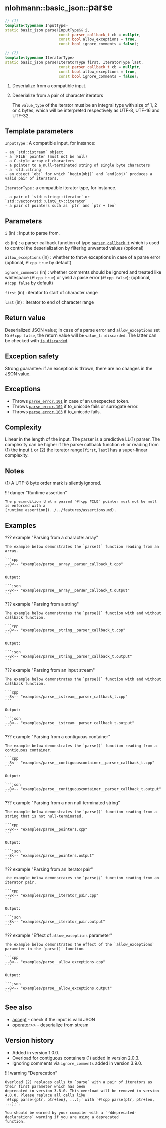 # <small>nlohmann::basic_json::</small>parse

```cpp
// (1)
template<typename InputType>
static basic_json parse(InputType&& i,
                        const parser_callback_t cb = nullptr,
                        const bool allow_exceptions = true,
                        const bool ignore_comments = false);

// (2)
template<typename IteratorType>
static basic_json parse(IteratorType first, IteratorType last,
                        const parser_callback_t cb = nullptr,
                        const bool allow_exceptions = true,
                        const bool ignore_comments = false);
```

1. Deserialize from a compatible input.
2. Deserialize from a pair of character iterators
    
    The `value_type` of the iterator must be an integral type with size of 1, 2 or 4 bytes, which will be interpreted
    respectively as UTF-8, UTF-16 and UTF-32.

## Template parameters

`InputType`
:   A compatible input, for instance:
    
    - an `std::istream` object
    - a `FILE` pointer (must not be null)
    - a C-style array of characters
    - a pointer to a null-terminated string of single byte characters
    - a `std::string`
    - an object `obj` for which `begin(obj)` and `end(obj)` produces a valid pair of iterators.

`IteratorType`
:   a compatible iterator type, for instance.

    - a pair of `std::string::iterator` or `std::vector<std::uint8_t>::iterator`
    - a pair of pointers such as `ptr` and `ptr + len`

## Parameters

`i` (in)
:   Input to parse from.

`cb` (in)
:   a parser callback function of type [`parser_callback_t`](parser_callback_t.md) which is used to control the
    deserialization by filtering unwanted values (optional)

`allow_exceptions` (in)
:    whether to throw exceptions in case of a parse error (optional, `#!cpp true` by default)

`ignore_comments` (in)
:   whether comments should be ignored and treated like whitespace (`#!cpp true`) or yield a parse error
    (`#!cpp false`); (optional, `#!cpp false` by default)

`first` (in)
:   iterator to start of character range

`last` (in)
:   iterator to end of character range

## Return value

Deserialized JSON value; in case of a parse error and `allow_exceptions` set to `#!cpp false`, the return value will be
`value_t::discarded`. The latter can be checked with [`is_discarded`](is_discarded.md).

## Exception safety

Strong guarantee: if an exception is thrown, there are no changes in the JSON value.

## Exceptions

- Throws [`parse_error.101`](../../home/exceptions.md#jsonexceptionparse_error101) in case of an unexpected token.
- Throws [`parse_error.102`](../../home/exceptions.md#jsonexceptionparse_error102) if to_unicode fails or surrogate
  error.
- Throws [`parse_error.103`](../../home/exceptions.md#jsonexceptionparse_error103) if to_unicode fails.

## Complexity

Linear in the length of the input. The parser is a predictive LL(1) parser. The complexity can be higher if the parser
callback function `cb` or reading from (1) the input `i` or (2) the iterator range [`first`, `last`] has a
super-linear complexity.

## Notes

(1) A UTF-8 byte order mark is silently ignored.

!!! danger "Runtime assertion"

    The precondition that a passed `#!cpp FILE` pointer must not be null is enforced with a
    [runtime assertion](../../features/assertions.md).

## Examples

??? example "Parsing from a character array"

    The example below demonstrates the `parse()` function reading from an array.

    ```cpp
    --8<-- "examples/parse__array__parser_callback_t.cpp"
    ```
    
    Output:
    
    ```json
    --8<-- "examples/parse__array__parser_callback_t.output"
    ```

??? example "Parsing from a string"

    The example below demonstrates the `parse()` function with and without callback function.

    ```cpp
    --8<-- "examples/parse__string__parser_callback_t.cpp"
    ```
    
    Output:
    
    ```json
    --8<-- "examples/parse__string__parser_callback_t.output"
    ```

??? example "Parsing from an input stream"

    The example below demonstrates the `parse()` function with and without callback function.

    ```cpp
    --8<-- "examples/parse__istream__parser_callback_t.cpp"
    ```
    
    Output:
    
    ```json
    --8<-- "examples/parse__istream__parser_callback_t.output"
    ```

??? example "Parsing from a contiguous container"

    The example below demonstrates the `parse()` function reading from a contiguous container.

    ```cpp
    --8<-- "examples/parse__contiguouscontainer__parser_callback_t.cpp"
    ```
    
    Output:
    
    ```json
    --8<-- "examples/parse__contiguouscontainer__parser_callback_t.output"
    ```

??? example "Parsing from a non null-terminated string"

    The example below demonstrates the `parse()` function reading from a string that is not null-terminated.

    ```cpp
    --8<-- "examples/parse__pointers.cpp"
    ```
    
    Output:
    
    ```json
    --8<-- "examples/parse__pointers.output"
    ```

??? example "Parsing from an iterator pair"

    The example below demonstrates the `parse()` function reading from an iterator pair.

    ```cpp
    --8<-- "examples/parse__iterator_pair.cpp"
    ```
    
    Output:
    
    ```json
    --8<-- "examples/parse__iterator_pair.output"
    ```

??? example "Effect of `allow_exceptions` parameter"

    The example below demonstrates the effect of the `allow_exceptions` parameter in the ´parse()` function.

    ```cpp
    --8<-- "examples/parse__allow_exceptions.cpp"
    ```
    
    Output:
    
    ```json
    --8<-- "examples/parse__allow_exceptions.output"
    ```

## See also

- [accept](accept.md) - check if the input is valid JSON
- [operator>>](operator_gtgt.md) - deserialize from stream

## Version history

- Added in version 1.0.0.
- Overload for contiguous containers (1) added in version 2.0.3.
- Ignoring comments via `ignore_comments` added in version 3.9.0.

!!! warning "Deprecation"

    Overload (2) replaces calls to `parse` with a pair of iterators as their first parameter which has been
    deprecated in version 3.8.0. This overload will be removed in version 4.0.0. Please replace all calls like
    `#!cpp parse({ptr, ptr+len}, ...);` with `#!cpp parse(ptr, ptr+len, ...);`.

    You should be warned by your compiler with a `-Wdeprecated-declarations` warning if you are using a deprecated
    function.

